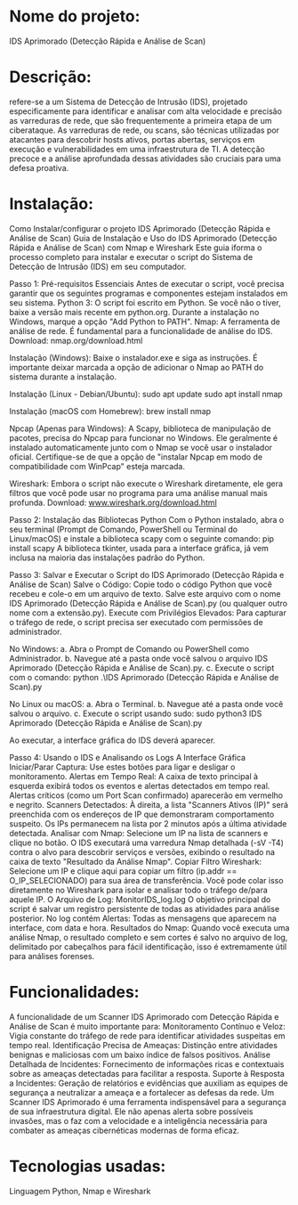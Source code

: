 # Nome do projeto:
IDS Aprimorado (Detecção Rápida e Análise de Scan)

# Descrição:
refere-se a um Sistema de Detecção de Intrusão (IDS), projetado especificamente para identificar e analisar com alta velocidade e precisão as varreduras de rede, que são frequentemente a primeira etapa de um ciberataque.
As varreduras de rede, ou scans, são técnicas utilizadas por atacantes para descobrir hosts ativos, portas abertas, serviços em execução e vulnerabilidades em uma infraestrutura de TI. A detecção precoce e a análise aprofundada dessas atividades são cruciais para uma defesa proativa.

# Instalação:
Como Instalar/configurar o projeto IDS Aprimorado (Detecção Rápida e Análise de Scan)
Guia de Instalação e Uso do IDS Aprimorado (Detecção Rápida e Análise de Scan) com Nmap e Wireshark
Este guia iforma o processo completo para instalar e executar o script do Sistema de Detecção de Intrusão (IDS) em seu computador.

Passo 1: Pré-requisitos Essenciais
Antes de executar o script, você precisa garantir que os seguintes programas e componentes estejam instalados em seu sistema.
Python 3: O script foi escrito em Python. Se você não o tiver, baixe a versão mais recente em python.org.
Durante a instalação no Windows, marque a opção "Add Python to PATH".
Nmap: A ferramenta de análise de rede. É fundamental para a funcionalidade de análise do IDS.
Download: nmap.org/download.html

Instalação (Windows): Baixe o instalador.exe e siga as instruções.
É importante deixar marcada a opção de adicionar o Nmap ao PATH do sistema durante a instalação.

Instalação (Linux - Debian/Ubuntu):
sudo apt update
sudo apt install nmap

Instalação (macOS com Homebrew):
brew install nmap

Npcap (Apenas para Windows): A Scapy, biblioteca de manipulação de pacotes, precisa do Npcap para funcionar no Windows. Ele geralmente é instalado automaticamente junto com o Nmap se você usar o instalador oficial. Certifique-se de que a opção de "instalar Npcap em modo de compatibilidade com WinPcap" esteja marcada.

Wireshark: Embora o script não execute o Wireshark diretamente, ele gera filtros que você pode usar no programa para uma análise manual mais profunda.
Download: www.wireshark.org/download.html

Passo 2: Instalação das Bibliotecas Python
Com o Python instalado, abra o seu terminal (Prompt de Comando, PowerShell ou Terminal do Linux/macOS) e instale a biblioteca scapy com o seguinte comando:
pip install scapy
A biblioteca tkinter, usada para a interface gráfica, já vem inclusa na maioria das instalações padrão do Python.

Passo 3: Salvar e Executar o Script do IDS Aprimorado (Detecção Rápida e Análise de Scan)
Salve o Código: Copie todo o código Python que você recebeu e cole-o em um arquivo de texto. Salve este arquivo com o nome IDS Aprimorado (Detecção Rápida e Análise de Scan).py (ou qualquer outro nome com a extensão.py).
Execute com Privilégios Elevados: Para capturar o tráfego de rede, o script precisa ser executado com permissões de administrador.

No Windows:
a. Abra o Prompt de Comando ou PowerShell como Administrador.
b. Navegue até a pasta onde você salvou o arquivo IDS Aprimorado (Detecção Rápida e Análise de Scan).py.
c. Execute o script com o comando:
python .\IDS Aprimorado (Detecção Rápida e Análise de Scan).py

No Linux ou macOS:
a. Abra o Terminal.
b. Navegue até a pasta onde você salvou o arquivo.
c. Execute o script usando sudo:
sudo python3 IDS Aprimorado (Detecção Rápida e Análise de Scan).py

Ao executar, a interface gráfica do IDS deverá aparecer.

Passo 4: Usando o IDS e Analisando os Logs
A Interface Gráfica
Iniciar/Parar Captura: Use estes botões para ligar e desligar o monitoramento.
Alertas em Tempo Real: A caixa de texto principal à esquerda exibirá todos os eventos e alertas detectados em tempo real. Alertas críticos (como um Port Scan confirmado) aparecerão em vermelho e negrito.
Scanners Detectados: À direita, a lista "Scanners Ativos (IP)" será preenchida com os endereços de IP que demonstraram comportamento suspeito. Os IPs permanecem na lista por 2 minutos após a última atividade detectada.
Analisar com Nmap: Selecione um IP na lista de scanners e clique no botão. O IDS executará uma varredura Nmap detalhada (-sV -T4) contra o alvo para descobrir serviços e versões, exibindo o resultado na caixa de texto "Resultado da Análise Nmap".
Copiar Filtro Wireshark: Selecione um IP e clique aqui para copiar um filtro (ip.addr == O_IP_SELECIONADO) para sua área de transferência. Você pode colar isso diretamente no Wireshark para isolar e analisar todo o tráfego de/para aquele IP.
O Arquivo de Log: MonitorIDS_log.log
O objetivo principal do script é salvar um registro persistente de todas as atividades para análise posterior.
No log contém
Alertas: Todas as mensagens que aparecem na interface, com data e hora.
Resultados do Nmap: Quando você executa uma análise Nmap, o resultado completo e sem cortes é salvo no arquivo de log, delimitado por cabeçalhos para fácil identificação, isso é extremamente útil para análises forenses.

# Funcionalidades:
A funcionalidade de um Scanner IDS Aprimorado com Detecção Rápida e Análise de Scan é muito importante para: 
Monitoramento Contínuo e Veloz: Vigia constante do tráfego de rede para identificar atividades suspeitas em tempo real.
Identificação Precisa de Ameaças: Distinção entre atividades benignas e maliciosas com um baixo índice de falsos positivos.
Análise Detalhada de Incidentes: Fornecimento de informações ricas e contextuais sobre as ameaças detectadas para facilitar a resposta.
Suporte à Resposta a Incidentes: Geração de relatórios e evidências que auxiliam as equipes de segurança a neutralizar a ameaça e a fortalecer as defesas da rede.
Um Scanner IDS Aprimorado é uma ferramenta indispensável para a segurança de sua infraestrutura digital. Ele não apenas alerta sobre possíveis invasões, mas o faz com a velocidade e a inteligência necessária para combater as ameaças cibernéticas modernas de forma eficaz.

# Tecnologias usadas:
Linguagem Python, Nmap e Wireshark
